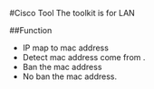 #Cisco Tool
The toolkit is for LAN

##Function
+ IP map to mac address
+ Detect mac address come from .
+ Ban the mac address 
+ No ban the mac address.

